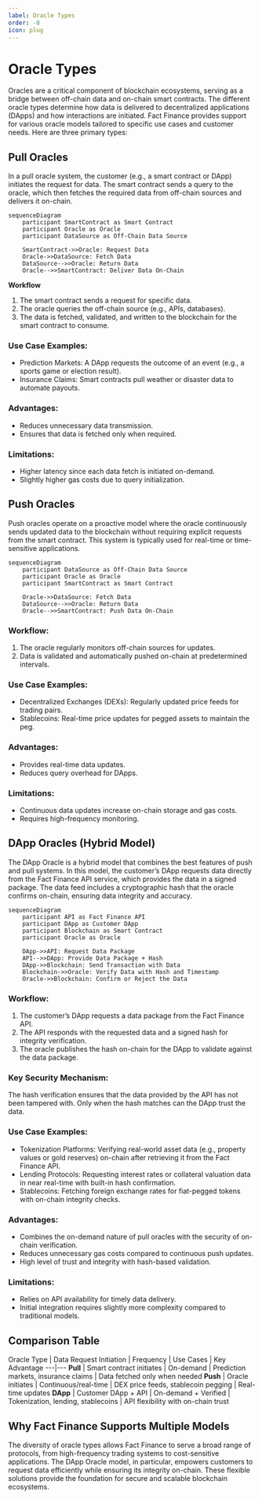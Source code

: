 ```yaml
---
label: Oracle Types 
order: -8
icon: plug
---
```


# Oracle Types

Oracles are a critical component of blockchain ecosystems, serving as a bridge between off-chain data and on-chain smart contracts. The different oracle types determine how data is delivered to decentralized applications (DApps) and how interactions are initiated. Fact Finance provides support for various oracle models tailored to specific use cases and customer needs. Here are three primary types:

## Pull Oracles
In a pull oracle system, the customer (e.g., a smart contract or DApp) initiates the request for data. The smart contract sends a query to the oracle, which then fetches the required data from off-chain sources and delivers it on-chain.

```mermaid
sequenceDiagram
    participant SmartContract as Smart Contract
    participant Oracle as Oracle
    participant DataSource as Off-Chain Data Source

    SmartContract->>Oracle: Request Data
    Oracle->>DataSource: Fetch Data
    DataSource-->>Oracle: Return Data
    Oracle-->>SmartContract: Deliver Data On-Chain
```
**Workflow**
1. The smart contract sends a request for specific data.
2. The oracle queries the off-chain source (e.g., APIs, databases).
3. The data is fetched, validated, and written to the blockchain for the smart contract to consume.

### Use Case Examples:
- Prediction Markets: A DApp requests the outcome of an event (e.g., a sports game or election result).
- Insurance Claims: Smart contracts pull weather or disaster data to automate payouts.

### Advantages:
- Reduces unnecessary data transmission.
- Ensures that data is fetched only when required.

### Limitations:
- Higher latency since each data fetch is initiated on-demand.
- Slightly higher gas costs due to query initialization.

## Push Oracles
Push oracles operate on a proactive model where the oracle continuously sends updated data to the blockchain without requiring explicit requests from the smart contract. This system is typically used for real-time or time-sensitive applications.

```mermaid
sequenceDiagram
    participant DataSource as Off-Chain Data Source
    participant Oracle as Oracle
    participant SmartContract as Smart Contract

    Oracle->>DataSource: Fetch Data
    DataSource-->>Oracle: Return Data
    Oracle-->>SmartContract: Push Data On-Chain
```

### Workflow:
1. The oracle regularly monitors off-chain sources for updates.
2. Data is validated and automatically pushed on-chain at predetermined intervals.

### Use Case Examples:
- Decentralized Exchanges (DEXs): Regularly updated price feeds for trading pairs.
- Stablecoins: Real-time price updates for pegged assets to maintain the peg.

### Advantages:
- Provides real-time data updates.
- Reduces query overhead for DApps.

### Limitations:
- Continuous data updates increase on-chain storage and gas costs.
- Requires high-frequency monitoring.

## DApp Oracles (Hybrid Model)
The DApp Oracle is a hybrid model that combines the best features of push and pull systems. In this model, the customer’s DApp requests data directly from the Fact Finance API service, which provides the data in a signed package. The data feed includes a cryptographic hash that the oracle confirms on-chain, ensuring data integrity and accuracy.

```mermaid
sequenceDiagram
    participant API as Fact Finance API
    participant DApp as Customer DApp
    participant Blockchain as Smart Contract
    participant Oracle as Oracle

    DApp->>API: Request Data Package
    API-->>DApp: Provide Data Package + Hash
    DApp->>Blockchain: Send Transaction with Data
    Blockchain->>Oracle: Verify Data with Hash and Timestamp
    Oracle->>Blockchain: Confirm or Reject the Data
```

### Workflow:
1. The customer’s DApp requests a data package from the Fact Finance API.
2. The API responds with the requested data and a signed hash for integrity verification.
3. The oracle publishes the hash on-chain for the DApp to validate against the data package.

### Key Security Mechanism:
The hash verification ensures that the data provided by the API has not been tampered with. Only when the hash matches can the DApp trust the data.

### Use Case Examples:
- Tokenization Platforms: Verifying real-world asset data (e.g., property values or gold reserves) on-chain after retrieving it from the Fact Finance API.
- Lending Protocols: Requesting interest rates or collateral valuation data in near real-time with built-in hash confirmation.
- Stablecoins: Fetching foreign exchange rates for fiat-pegged tokens with on-chain integrity checks.

### Advantages:
- Combines the on-demand nature of pull oracles with the security of on-chain verification.
- Reduces unnecessary gas costs compared to continuous push updates.
- High level of trust and integrity with hash-based validation.

### Limitations:
- Relies on API availability for timely data delivery.
- Initial integration requires slightly more complexity compared to traditional models.

## Comparison Table

Oracle Type | Data Request Initiation | Frequency | Use Cases | Key Advantage
---|---
**Pull** | Smart contract initiates | On-demand | Prediction markets, insurance claims | Data fetched only when needed
**Push** | Oracle initiates | Continuous/real-time | DEX price feeds, stablecoin pegging | Real-time updates
**DApp** | Customer DApp + API | On-demand + Verified | Tokenization, lending, stablecoins | API flexibility with on-chain trust

## Why Fact Finance Supports Multiple Models

The diversity of oracle types allows Fact Finance to serve a broad range of protocols, from high-frequency trading systems to cost-sensitive applications. The DApp Oracle model, in particular, empowers customers to request data efficiently while ensuring its integrity on-chain. These flexible solutions provide the foundation for secure and scalable blockchain ecosystems.
